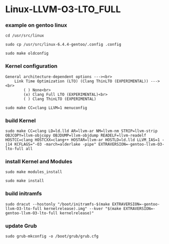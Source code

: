 # Linux-LLVM-O3-LTO_FULL

### example on gentoo linux

```
cd /usr/src/linux
```

```
sudo cp /usr/src/linux-6.4.4-gentoo/.config .config
```

```
sudo make oldconfig
```

### Kernel configuration
```
General architecture-dependent options ---><br>
    Link Time Optimization (LTO) (Clang ThinLTO (EXPERIMENTAL)) ---><br>
        ( ) None<br>
        (x) Clang Full LTO (EXPERIMENTAL)<br>
        ( ) Clang ThinLTO (EXPERIMENTAL)
```   
```
sudo make CC=clang LLVM=1 menuconfig
```

### build Kernel
```
sudo make CC=clang LD=ld.lld AR=llvm-ar NM=llvm-nm STRIP=llvm-strip OBJCOPY=llvm-objcopy OBJDUMP=llvm-objdump READELF=llvm-readelf HOSTCC=clang HOSTCXX=clang++ HOSTAR=llvm-ar HOSTLD=ld.lld LLVM_IAS=1 -j14 KCFLAGS="-O3 -march=alderlake -pipe" EXTRAVERSION=-gentoo-llvm-O3-lto-full all
```

### install Kernel and Modules
```
sudo make modules_install
```
```
sudo make install
```

### build initramfs
```
sudo dracut --hostonly "/boot/initramfs-$(make EXTRAVERSION=-gentoo-llvm-O3-lto-full kernelrelease).img" --kver "$(make EXTRAVERSION=-gentoo-llvm-O3-lto-full kernelrelease)"
```

### update Grub
```
sudo grub-mkconfig -o /boot/grub/grub.cfg
```
